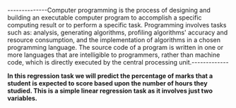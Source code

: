 --------------Computer programming is the process of designing and building an executable computer program to accomplish a specific computing result or to perform a specific task. Programming involves tasks such as: analysis, generating algorithms, profiling algorithms' accuracy and resource consumption, and the implementation of algorithms in a chosen programming language. The source code of a program is written in one or more languages that are intelligible to programmers, rather than machine code, which is directly executed by the central processing unit.-------------

**In this regression task we will predict the percentage of marks that a student is expected to score based upon the number of hours they studied. This is a simple linear regression task as it involves just two variables.**

